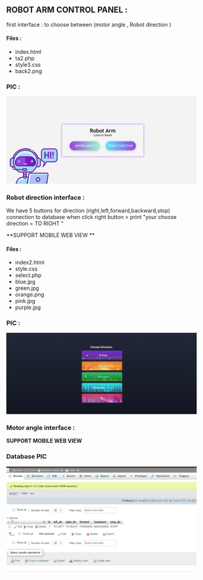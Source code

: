 ## ROBOT ARM CONTROL PANEL :
first interface :
to choose between (motor angle , Robot direction )
#### Files :
 * index.html
 * ta2.php
 * style3.css
 * back2.png 
 
### PIC :
![](https://github.com/Elham6316/User-experience-testing-and-improvement-for-robot-control-system/blob/main/interfaces/maininterface.png)

### Robot direction interface :
We have 5 buttons for direction (right,left,forward,backward,stop)
connection to database when click right button > print "your choose direction = TO RIGHT "  

**SUPPORT MOBILE WEB VIEW ** 

#### Files : 
* index2.html
* style.css
* select.php
* blue.jpg
* green.jpg
* orange.png
* pink.jpg
* purple.jpg
### PIC :
![](https://github.com/Elham6316/User-experience-testing-and-improvement-for-robot-control-system/blob/main/interfaces/robotdir.png)
### Motor angle interface :

**SUPPORT MOBILE WEB VIEW** 



### Database PIC 
![](https://github.com/Elham6316/User-experience-testing-and-improvement-for-robot-control-system/blob/main/interfaces/Database.png)

